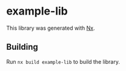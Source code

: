 # example-lib

This library was generated with [Nx](https://nx.dev).

## Building

Run `nx build example-lib` to build the library.
